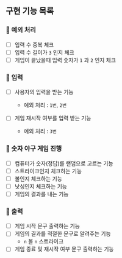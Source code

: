 ## 구현 기능 목록

### 🔗 예외 처리
- [ ] 입력 수 중복 체크
- [ ] 입력 수 길이가 `3` 인지 체크
- [ ] 게임이 끝났을때 입력 숫자가 `1` 과 `2` 인지 체크

### 🔗 입력
- [ ] 사용자의 입력을 받는 기능
   + 예외 처리 : `1번`, `2번`
  
- [ ] 게임 재시작 여부를 입력 받는 기능
   + 예외 처리 : `3번`

### 🔗 숫자 야구 게임 진행
- [ ] 컴퓨터가 숫자(정답)를 랜덤으로 고르는 기능
- [ ] 스트라이크인지 체크하는 기능
- [ ] 볼인지 체크하는 기능
- [ ] 낫싱인지 체크하는 기능
- [ ] 게임의 결과를 내는 기능

### 🔗 출력
- [ ] 게임 시작 문구 출력하는 기능
- [ ] 게임의 결과를 적절한 문구로 알려주는 기능
   + `n` 볼 `n` 스트라이크
- [ ] 게임 종료 및 재시작 여부 문구 출력하는 기능